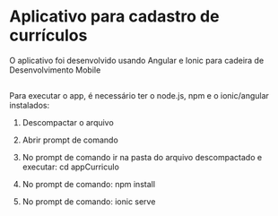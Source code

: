 
# Aplicativo para cadastro de currículos

O aplicativo foi desenvolvido usando Angular e Ionic para cadeira de Desenvolvimento Mobile


## 
Para executar o app, é necessário ter o node.js, npm e o ionic/angular instalados:

1. Descompactar o arquivo

2. Abrir prompt de comando

3. No prompt de comando ir na pasta do arquivo descompactado e executar: cd appCurriculo

4. No prompt de comando: npm install

5. No prompt de comando: ionic serve
